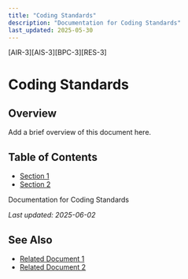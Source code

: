 ```yaml
---
title: "Coding Standards"
description: "Documentation for Coding Standards"
last_updated: 2025-05-30
---
```

[AIR-3][AIS-3][BPC-3][RES-3]


<!-- markdownlint-disable MD013 line-length -->

# Coding Standards

## Overview

Add a brief overview of this document here.

## Table of Contents

- [Section 1](#section-1)
- [Section 2](#section-2)


Documentation for Coding Standards

*Last updated: 2025-06-02*

## See Also

- [Related Document 1](../INSTALLATION.md)
- [Related Document 2](../INSTALLATION_REVIEW.md)
